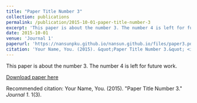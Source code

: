 ```yaml
---
title: "Paper Title Number 3"
collection: publications
permalink: /publication/2015-10-01-paper-title-number-3
excerpt: 'This paper is about the number 3. The number 4 is left for future work.'
date: 2015-10-01
venue: 'Journal 1'
paperurl: 'https://nansunpku.github.io/nansun.github.io/files/paper3.pdf'
citation: 'Your Name, You. (2015). &quot;Paper Title Number 3.&quot; <i>Journal 1</i>. 1(3).'
---
```

This paper is about the number 3. The number 4 is left for future work.

[Download paper here](https://nansunpku.github.io/nansun.github.io/files/paper3.pdf)

Recommended citation: Your Name, You. (2015). "Paper Title Number 3." <i>Journal 1</i>. 1(3).